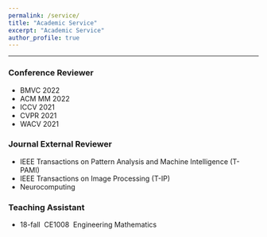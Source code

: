 ```yaml
---
permalink: /service/
title: "Academic Service"
excerpt: "Academic Service"
author_profile: true
---
```



------

### Conference Reviewer

* BMVC 2022
* ACM MM 2022
* ICCV 2021
* CVPR 2021
* WACV 2021



### Journal External Reviewer

* IEEE Transactions on Pattern Analysis and Machine Intelligence (T-PAMI)
* IEEE Transactions on Image Processing (T-IP)
* Neurocomputing




### Teaching Assistant
* 18-fall &nbsp;CE1008 &nbsp;Engineering Mathematics

